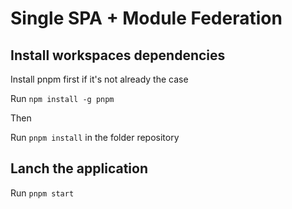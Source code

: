 # Single SPA + Module Federation

## Install workspaces dependencies

Install pnpm first if it's not already the case

Run `npm install -g pnpm`

Then 

Run `pnpm install` in the folder repository

## Lanch the application

Run `pnpm start`
